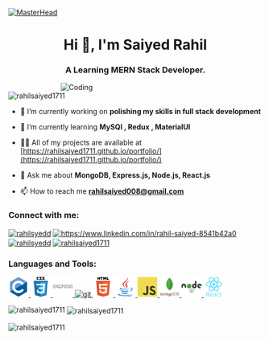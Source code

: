 [![MasterHead](https://camo.githubusercontent.com/1f2b99d9ff2aac4d8b4a52382c1ea0696cfca5a05fbcbfba7b722b959fea00d2/68747470733a2f2f7777772e6469676974616c736f6c7574696f6e73657276696365732e636f6d2f696d672f73657276696365732f77656273697465312e676966)](https://rahilsaiyed1711.io)
<h1 align="center">Hi 👋, I'm Saiyed Rahil</h1>
<h3 align="center">A Learning MERN Stack Developer.</h3>
<img align="right" alt="Coding" width="400" src="https://cdn.dribbble.com/users/1162077/screenshots/3848914/programmer.gif">

<p align="left"> <img src="https://komarev.com/ghpvc/?username=rahilsaiyed1711&label=Profile%20views&color=0e75b6&style=flat" alt="rahilsaiyed1711" /> </p>

- 🔭 I’m currently working on **polishing my skills in full stack development**

- 🌱 I’m currently learning **MySQl , Redux , MaterialUI**

- 👨‍💻 All of my projects are available at [https://rahilsaiyed1711.github.io/portfolio/](https://rahilsaiyed1711.github.io/portfolio/)

- 💬 Ask me about **MongoDB, Express.js, Node.js, React.js**

- 📫 How to reach me **rahilsaiyed008@gmail.com**

<h3 align="left">Connect with me:</h3>
<p align="left">
<a href="https://twitter.com/rahilsyedd" target="blank"><img align="center" src="https://raw.githubusercontent.com/rahuldkjain/github-profile-readme-generator/master/src/images/icons/Social/twitter.svg" alt="rahilsyedd" height="30" width="40" /></a>
<a href="https://linkedin.com/in/https://www.linkedin.com/in/rahil-saiyed-8541b42a0" target="blank"><img align="center" src="https://raw.githubusercontent.com/rahuldkjain/github-profile-readme-generator/master/src/images/icons/Social/linked-in-alt.svg" alt="https://www.linkedin.com/in/rahil-saiyed-8541b42a0" height="30" width="40" /></a>
<a href="https://instagram.com/rahilsyedd" target="blank"><img align="center" src="https://raw.githubusercontent.com/rahuldkjain/github-profile-readme-generator/master/src/images/icons/Social/instagram.svg" alt="rahilsyedd" height="30" width="40" /></a>
<a href="https://www.leetcode.com/rahilsaiyed1711" target="blank"><img align="center" src="https://raw.githubusercontent.com/rahuldkjain/github-profile-readme-generator/master/src/images/icons/Social/leet-code.svg" alt="rahilsaiyed1711" height="30" width="40" /></a>
</p>

<h3 align="left">Languages and Tools:</h3>
<p align="left"> <a href="https://www.cprogramming.com/" target="_blank" rel="noreferrer"> <img src="https://raw.githubusercontent.com/devicons/devicon/master/icons/c/c-original.svg" alt="c" width="40" height="40"/> </a> <a href="https://www.w3schools.com/css/" target="_blank" rel="noreferrer"> <img src="https://raw.githubusercontent.com/devicons/devicon/master/icons/css3/css3-original-wordmark.svg" alt="css3" width="40" height="40"/> </a> <a href="https://expressjs.com" target="_blank" rel="noreferrer"> <img src="https://raw.githubusercontent.com/devicons/devicon/master/icons/express/express-original-wordmark.svg" alt="express" width="40" height="40"/> </a> <a href="https://git-scm.com/" target="_blank" rel="noreferrer"> <img src="https://www.vectorlogo.zone/logos/git-scm/git-scm-icon.svg" alt="git" width="40" height="40"/> </a> <a href="https://www.w3.org/html/" target="_blank" rel="noreferrer"> <img src="https://raw.githubusercontent.com/devicons/devicon/master/icons/html5/html5-original-wordmark.svg" alt="html5" width="40" height="40"/> </a> <a href="https://www.java.com" target="_blank" rel="noreferrer"> <img src="https://raw.githubusercontent.com/devicons/devicon/master/icons/java/java-original.svg" alt="java" width="40" height="40"/> </a> <a href="https://developer.mozilla.org/en-US/docs/Web/JavaScript" target="_blank" rel="noreferrer"> <img src="https://raw.githubusercontent.com/devicons/devicon/master/icons/javascript/javascript-original.svg" alt="javascript" width="40" height="40"/> </a> <a href="https://www.mongodb.com/" target="_blank" rel="noreferrer"> <img src="https://raw.githubusercontent.com/devicons/devicon/master/icons/mongodb/mongodb-original-wordmark.svg" alt="mongodb" width="40" height="40"/> </a> <a href="https://nodejs.org" target="_blank" rel="noreferrer"> <img src="https://raw.githubusercontent.com/devicons/devicon/master/icons/nodejs/nodejs-original-wordmark.svg" alt="nodejs" width="40" height="40"/> </a> <a href="https://reactjs.org/" target="_blank" rel="noreferrer"> <img src="https://raw.githubusercontent.com/devicons/devicon/master/icons/react/react-original-wordmark.svg" alt="react" width="40" height="40"/> </a> </p>

<p><img align="left" src="https://github-readme-stats.vercel.app/api/top-langs?username=rahilsaiyed1711&show_icons=true&locale=en&layout=compact" alt="rahilsaiyed1711" /></p>

<p>&nbsp;<img align="center" src="https://github-readme-stats.vercel.app/api?username=rahilsaiyed1711&show_icons=true&locale=en" alt="rahilsaiyed1711" /></p>

<p><img align="center" src="https://github-readme-streak-stats.herokuapp.com/?user=rahilsaiyed1711&" alt="rahilsaiyed1711" /></p>
